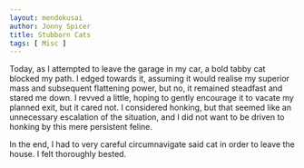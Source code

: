 ```yaml
---
layout: mendokusai
author: Jonny Spicer
title: Stubborn Cats
tags: [ Misc ]
---
```

Today, as I attempted to leave the garage in my car, a bold tabby cat blocked my path. I edged towards it, assuming
it would realise my superior mass and subsequent flattening power, but no, it remained steadfast and stared me down.
I revved a little, hoping to gently encourage it to vacate my planned exit, but it cared not. I considered honking,
but that seemed like an unnecessary escalation of the situation, and I did not want to be driven to honking by this
mere persistent feline.

In the end, I had to very careful circumnavigate said cat in order to leave the house. I felt thoroughly bested.

